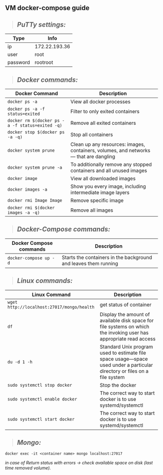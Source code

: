## VM docker-compose guide

> ## _PuTTy settings:_

Type | Info
------------ | -------------
ip | 172.22.193.36
user | root
password | rootroot



> ## _Docker commands:_

Docker Command | Description
------------ | -------------
`docker ps -a` | View all docker processes
`docker ps -a -f status=exited` | Filter to only exited containers
`docker rm $(docker ps -a -f status=exited -q)` | Remove all exited containers
`docker stop $(docker ps -a -q)` | Stop all containers
`docker system prune` | Clean up any resources: images, containers, volumes, and networks — that are dangling
`docker system prune -a` | To additionally remove any stopped containers and all unused images
`docker image` | View all downloaded images
`docker images -a` | Show you every image, including intermediate image layers
`docker rmi Image Image` | Remove specific image
`docker rmi $(docker images -a -q)` | Remove all images
 

> ## _Docker-Compose commands:_ 

 Docker Compose commands | Description
------------ | -------------
`docker-compose up -d` | Starts the containers in the background and leaves them running


> ## _Linux commands:_

Linux Command | Description
------------ | -------------
`wget http://localhost:27017/mongo/health` | get status of container
`df` | Display the amount of available disk space for file systems on which the invoking user has appropriate read access
`du -d 1 -h` | Standard Unix program used to estimate file space usage—space used under a particular directory or files on a file system
`sudo systemctl stop docker` | Stop the docker
`sudo systemctl enable docker` | The correct way to start docker is to use systemd/systemctl
`sudo systemctl start docker` | The correct way to start docker is to use systemd/systemctl


> ## _Mongo:_

`docker exec -it <container name> mongo localhost:27017`


_in case of Return status with errors -> check available space on disk (last time removed volume)._

